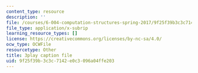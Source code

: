 ```yaml
---
content_type: resource
description: ''
file: /courses/6-004-computation-structures-spring-2017/9f25f39b3c3c7142e0c3096a04ffe203_ff2hWbJAipY.srt
file_type: application/x-subrip
learning_resource_types: []
license: https://creativecommons.org/licenses/by-nc-sa/4.0/
ocw_type: OCWFile
resourcetype: Other
title: 3play caption file
uid: 9f25f39b-3c3c-7142-e0c3-096a04ffe203
---
```

